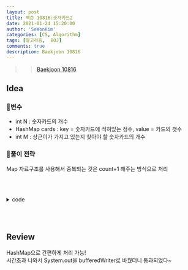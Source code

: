 ```yaml
---
layout: post
title: 백준 10816:숫자카드2
date: 2021-01-24 15:20:00
author: 'SeWonKim'
categories: [CS, Algorithm]
tags: [알고리즘,  BOJ]
comments: true
description: Baekjoon 10816
---
```


> > [Baekjoon 10816](https://www.acmicpc.net/problem/10816)

## Idea

### 🥚변수

- int N : 숫자카드의 개수
- HashMap<Integer> cards : key = 숫자카드에 적혀있는 정수, value = 카드의 갯수
- int M : 상근이가 가지고 있는지 찾아야 할 숫자카드의 개수
  
### 🍳풀이 전략

Map 자료구조를 사용해서 중복되는 것은 count+1 해주는 방식으로 처리

&nbsp;  
&nbsp;


<details>
<summary>code</summary>
<div markdown="1">

```java
import java.io.*;
import java.util.*;

public class BOJ10816_숫자카드 {
    public static void main(String[] args) throws Exception {
        BufferedReader br = new BufferedReader(new InputStreamReader(System.in));
        BufferedWriter bw = new BufferedWriter(new OutputStreamWriter(System.out));
        StringTokenizer st = null;

        int N = Integer.parseInt(br.readLine());
        HashMap<Integer, Integer> cards = new HashMap<Integer, Integer>();

        st = new StringTokenizer(br.readLine(), " ");
        for (int i = 0; i < N; i++) {
            int num = Integer.parseInt(st.nextToken());
            if(!cards.containsKey(num)) {
                cards.put(num, 1);
            }
            else cards.put(num, cards.get(num)+1);
        }

        int M = Integer.parseInt(br.readLine());
        st = new StringTokenizer(br.readLine(), " ");
        for (int i = 0; i < M; i++) {
            int num = Integer.parseInt(st.nextToken());
            if(!cards.containsKey(num)) {
                bw.write("0 ");
            }
            else bw.write(cards.get(num) + " ");
        }
        bw.close();
    }
}

```

</div>
</details>

&nbsp;  
&nbsp;

## Review

HashMap으로 간편하게 처리 가능!     
시간초과 나와서 System.out을 bufferedWriter로 바꿨더니 통과되었다~

&nbsp;  
&nbsp;
